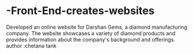 # -Front-End-creates-websites
 Developed an online website for Darshan Gems, a diamond manufacturing company. The website showcases a variety of diamond products and provides information about the company's background and offerings.
author :chetana tank
